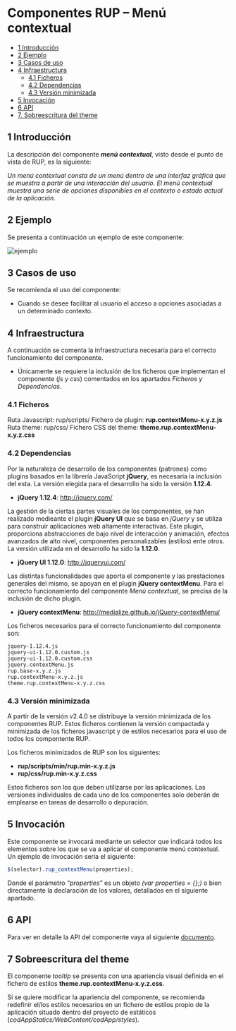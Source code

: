 #	Componentes RUP – Menú contextual

<!-- MDTOC maxdepth:6 firsth1:1 numbering:0 flatten:0 bullets:1 updateOnSave:1 -->

   - [1   Introducción](#1-introducción)   
   - [2   Ejemplo](#2-ejemplo)   
   - [3   Casos de uso](#3-casos-de-uso)   
   - [4   Infraestructura](#4-infraestructura)   
      - [4.1 Ficheros](#4.1-ficheros)   
      - [4.2 Dependencias](#4.2-dependencias)   
      - [4.3 Versión minimizada](#4.3-versión-minimizada)   
   - [5   Invocación](#5-invocación)   
   - [6    API](#6-api)   
   - [7.  Sobreescritura del theme](#7-sobreescritura-del-theme)   

<!-- /MDTOC -->


##	1	Introducción
La descripción del componente ***menú contextual***, visto desde el punto de vista de RUP, es la siguiente:

*Un menú contextual consta de un menú dentro de una interfaz gráfica que se muestra a partir de una interacción del usuario. El menú contextual muestra una serie de opciones disponibles en el contexto o estado actual de la aplicación.*


##	2	Ejemplo
Se presenta a continuación un ejemplo de este componente:

![ejemplo](img/rup.contextMenu_1.png)

##	3	Casos de uso
Se recomienda el uso del componente:
+	Cuando se desee facilitar al usuario el acceso a opciones asociadas a un determinado contexto.


##	4	Infraestructura
A continuación se comenta la infraestructura necesaria para el correcto funcionamiento del componente.
+	Únicamente se requiere la inclusión de los ficheros que implementan el componente (*js y css*) comentados en los apartados *Ficheros y Dependencias*.

###	4.1	Ficheros
Ruta Javascript: rup/scripts/
Fichero de plugin: **rup.contextMenu-x.y.z.js**
Ruta theme: rup/css/
Fichero CSS del theme: **theme.rup.contextMenu-x.y.z.css**

###	4.2	Dependencias
Por la naturaleza de desarrollo de los componentes (patrones) como plugins basados en la librería JavaScript **jQuery**, es necesaria la inclusión del esta. La versión elegida para el desarrollo ha sido la versión **1.12.4**.
+	**jQuery 1.12.4**: http://jquery.com/

La gestión de la ciertas partes visuales de los componentes, se han realizado medieante el plugin **jQuery UI** que se basa en *jQuery* y se utiliza para construir aplicaciones web altamente interactivas. Este plugin, proporciona abstracciones de bajo nivel de interacción y animación, efectos avanzados de alto nivel, componentes personalizables (estilos) ente otros. La versión utilizada en el desarrollo ha sido la **1.12.0**.
+	**jQuery UI 1.12.0**: http://jqueryui.com/

Las distintas funcionalidades que aporta el componente y las prestaciones generales del mismo, se apoyan en el plugin **jQuery contextMenu**. Para el correcto funcionamiento del componente *Menú contextual*, se precisa de la inclusión de dicho plugin.
+	**jQuery contextMenu**: http://medialize.github.io/jQuery-contextMenu/

Los ficheros necesarios para el correcto funcionamiento del componente son:

    jquery-1.12.4.js
    jquery-ui-1.12.0.custom.js
	jquery-ui-1.12.0.custom.css
	jquery.contextMenu.js
	rup.base-x.y.z.js
	rup.contextMenu-x.y.z.js
	theme.rup.contextMenu-x.y.z.css

###	4.3	Versión minimizada
A partir de la versión v2.4.0 se distribuye la versión minimizada de los componentes RUP. Estos ficheros contienen la versión compactada y minimizada de los ficheros javascript y de estilos necesarios para el uso de todos los compontente RUP.

Los ficheros minimizados de RUP son los siguientes:
+	**rup/scripts/min/rup.min-x.y.z.js**
+	**rup/css/rup.min-x.y.z.css**

Estos ficheros son los que deben utilizarse por las aplicaciones. Las versiones individuales de cada uno de los componentes solo deberán de emplearse en tareas de desarrollo o depuración.


##	5	Invocación
Este componente se invocará mediante un selector que indicará todos los elementos sobre los que se va a aplicar el componente menú contextual. Un ejemplo de invocación sería el siguiente:
```javascript
$(selector).rup_contextMenu(properties);
```
Donde el parámetro *“properties”* es un objeto *(var properties = {};)* o bien directamente la declaración de los valores, detallados en el siguiente apartado.

##	6	API
Para ver en detalle la API del componente vaya al siguiente [documento](../api/rup.contextMenu.md).

##	7	Sobreescritura del theme
El componente *tooltip* se presenta con una apariencia visual definida en el fichero de estilos **theme.rup.contextMenu-x.y.z.css**.

Si se quiere modificar la apariencia del componente, se recomienda redefinir el/los estilos necesarios en un fichero de estilos propio de la aplicación situado dentro del proyecto de estáticos (*codAppStatics/WebContent/codApp/styles*).
